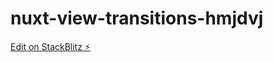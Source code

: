 # nuxt-view-transitions-hmjdvj

[Edit on StackBlitz ⚡️](https://stackblitz.com/edit/nuxt-view-transitions-hmjdvj)